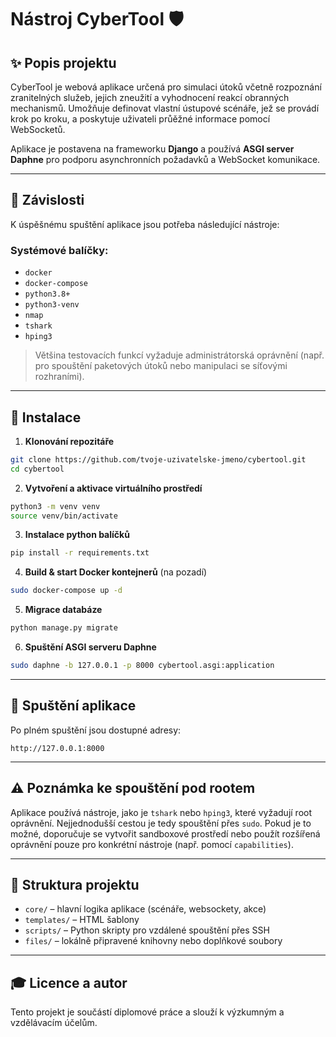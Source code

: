 # Nástroj CyberTool 🛡️

## ✨ Popis projektu

CyberTool je webová aplikace určená pro simulaci útoků včetně rozpoznání zranitelných služeb, jejich zneužití a vyhodnocení reakcí obranných mechanismů. Umožňuje definovat vlastní ústupové scénáře, jež se provádí krok po kroku, a poskytuje uživateli průěžné informace pomocí WebSocketů.

Aplikace je postavena na frameworku **Django** a používá **ASGI server Daphne** pro podporu asynchronních požadavků a WebSocket komunikace.

---

## 🚧 Závislosti

K úspěšnému spuštění aplikace jsou potřeba následující nástroje:

### Systémové balíčky:

* `docker`
* `docker-compose`
* `python3.8+`
* `python3-venv`
* `nmap`
* `tshark`
* `hping3`

> Většina testovacích funkcí vyžaduje administrátorská oprávnění (např. pro spouštění paketových útoků nebo manipulaci se síťovými rozhraními).

---

## 🔧 Instalace

1. **Klonování repozitáře**

```bash
git clone https://github.com/tvoje-uzivatelske-jmeno/cybertool.git
cd cybertool
```

2. **Vytvoření a aktivace virtuálního prostředí**

```bash
python3 -m venv venv
source venv/bin/activate
```

3. **Instalace python balíčků**

```bash
pip install -r requirements.txt
```

4. **Build & start Docker kontejnerů** (na pozadí)

```bash
sudo docker-compose up -d
```

5. **Migrace databáze**

```bash
python manage.py migrate
```

6. **Spuštění ASGI serveru Daphne**

```bash
sudo daphne -b 127.0.0.1 -p 8000 cybertool.asgi:application
```

---

## 🚀 Spuštění aplikace

Po plném spuštění jsou dostupné adresy:

```
http://127.0.0.1:8000
```

---

## ⚠️ Poznámka ke spouštění pod rootem

Aplikace používá nástroje, jako je `tshark` nebo `hping3`, které vyžadují root oprávnění. Nejjednodušší cestou je tedy spouštění přes `sudo`. Pokud je to možné, doporučuje se vytvořit sandboxové prostředí nebo použít rozšířená oprávnění pouze pro konkrétní nástroje (např. pomocí `capabilities`).

---

## 📁 Struktura projektu

* `core/` – hlavní logika aplikace (scénáře, websockety, akce)
* `templates/` – HTML šablony
* `scripts/` – Python skripty pro vzdálené spouštění přes SSH
* `files/` – lokálně připravené knihovny nebo doplňkové soubory

---

## 🎓 Licence a autor

Tento projekt je součástí diplomové práce a slouží k výzkumným a vzdělávacím účelům.
